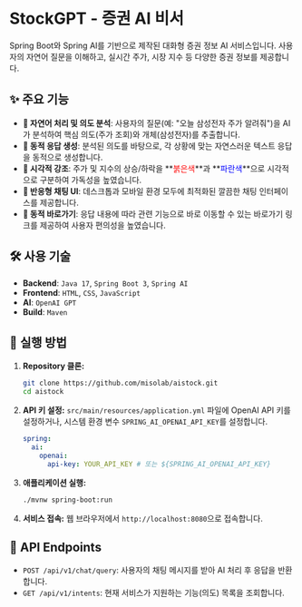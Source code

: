 # StockGPT - 증권 AI 비서

Spring Boot와 Spring AI를 기반으로 제작된 대화형 증권 정보 AI 서비스입니다. 사용자의 자연어 질문을 이해하고, 실시간 주가, 시장 지수 등 다양한 증권 정보를 제공합니다.

## ✨ 주요 기능

- **🤖 자연어 처리 및 의도 분석**: 사용자의 질문(예: "오늘 삼성전자 주가 알려줘")을 AI가 분석하여 핵심 의도(주가 조회)와 개체(삼성전자)를 추출합니다.
- **💬 동적 응답 생성**: 분석된 의도를 바탕으로, 각 상황에 맞는 자연스러운 텍스트 응답을 동적으로 생성합니다.
- **🎨 시각적 강조**: 주가 및 지수의 상승/하락을 **<span style="color:red">붉은색</span>**과 **<span style="color:blue">파란색</span>**으로 시각적으로 구분하여 가독성을 높였습니다.
- **📱 반응형 채팅 UI**: 데스크톱과 모바일 환경 모두에 최적화된 깔끔한 채팅 인터페이스를 제공합니다.
- **🔗 동적 바로가기**: 응답 내용에 따라 관련 기능으로 바로 이동할 수 있는 바로가기 링크를 제공하여 사용자 편의성을 높였습니다.

## 🛠️ 사용 기술

- **Backend**: `Java 17`, `Spring Boot 3`, `Spring AI`
- **Frontend**: `HTML`, `CSS`, `JavaScript`
- **AI**: `OpenAI GPT`
- **Build**: `Maven`

## 🚀 실행 방법

1.  **Repository 클론:**
    ```bash
    git clone https://github.com/misolab/aistock.git
    cd aistock
    ```

2.  **API 키 설정:**
    `src/main/resources/application.yml` 파일에 OpenAI API 키를 설정하거나, 시스템 환경 변수 `SPRING_AI_OPENAI_API_KEY`를 설정합니다.

    ```yaml
    spring:
      ai:
        openai:
          api-key: YOUR_API_KEY # 또는 ${SPRING_AI_OPENAI_API_KEY}
    ```

3.  **애플리케이션 실행:**
    ```bash
    ./mvnw spring-boot:run
    ```

4.  **서비스 접속:**
    웹 브라우저에서 `http://localhost:8080`으로 접속합니다.

## 📝 API Endpoints

- `POST /api/v1/chat/query`: 사용자의 채팅 메시지를 받아 AI 처리 후 응답을 반환합니다.
- `GET /api/v1/intents`: 현재 서비스가 지원하는 기능(의도) 목록을 조회합니다.
